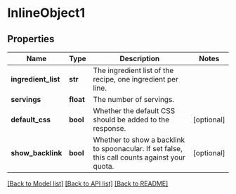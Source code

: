 # InlineObject1

## Properties
Name | Type | Description | Notes
------------ | ------------- | ------------- | -------------
**ingredient_list** | **str** | The ingredient list of the recipe, one ingredient per line. | 
**servings** | **float** | The number of servings. | 
**default_css** | **bool** | Whether the default CSS should be added to the response. | [optional] 
**show_backlink** | **bool** | Whether to show a backlink to spoonacular. If set false, this call counts against your quota. | [optional] 

[[Back to Model list]](../README.md#documentation-for-models) [[Back to API list]](../README.md#documentation-for-api-endpoints) [[Back to README]](../README.md)


